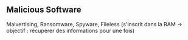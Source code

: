 ## Malicious Software

Malvertising, Ransomware, Spyware, Fileless (s'inscrit dans la RAM -> objectif : récupérer des informations pour une fois)